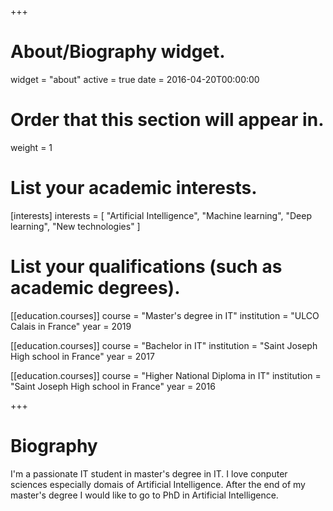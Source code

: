 +++
# About/Biography widget.
widget = "about"
active = true
date = 2016-04-20T00:00:00

# Order that this section will appear in.
weight = 1

# List your academic interests.
[interests]
  interests = [
    "Artificial Intelligence",
    "Machine learning",
    "Deep learning",
    "New technologies"
  ]

# List your qualifications (such as academic degrees).
[[education.courses]]
  course = "Master's degree in IT"
  institution = "ULCO Calais in France"
  year = 2019

[[education.courses]]
  course = "Bachelor in IT"
  institution = "Saint Joseph High school in France"
  year = 2017

[[education.courses]]
  course = "Higher National Diploma in IT"
  institution = "Saint Joseph High school in France"
  year = 2016
 
+++

# Biography

I'm a passionate IT student in master's degree in IT. I love conputer sciences especially domais of Artificial Intelligence. After the end of my master's degree I would like to go to PhD in Artificial Intelligence.
